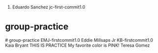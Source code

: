 1. Eduardo Sanchez 
jc-first-commit1.0
# group-practice 
<jaden coats>
# group-practice
EMJ-firstcommit1.0
Eddie Millsaps Jr
KB-firstcommit1.0
Kaia Bryant THIS IS PRACTICE
My favorite color is PINK!
Teresa Gomez


